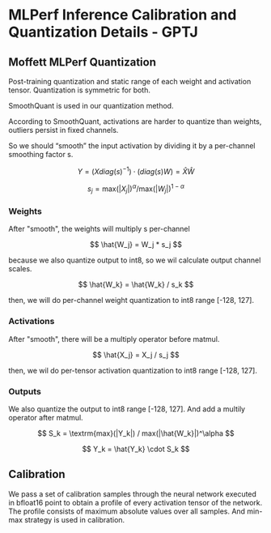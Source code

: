 # MLPerf Inference Calibration and Quantization Details - GPTJ

## Moffett MLPerf Quantization
Post-training quantization and static range of each weight and activation tensor. Quantization is symmetric for both.

SmoothQuant is used in our quantization method.

According to SmoothQuant, activations are harder to quantize than weights, outliers persist in fixed channels.

So we should “smooth” the input activation by dividing it by a per-channel smoothing factor s.

```math
Y = (Xdiag(s)^{−1}) \cdot (diag(s)W) = \hat{X}\hat{W}
```

```math
s_j = \textrm{max}(|X_j|)^\alpha / \textrm{max}(|W_j|)^{1−\alpha}
```

### Weights

After "smooth", the weights will multiply s per-channel

$$ \hat{W_j} = W_j * s_j $$ 

because we also quantize output to int8, so we wil calculate output channel scales.

$$ \hat{W_k} = \hat{W_k} / s_k $$ 

then, we will do per-channel weight quantization to int8 range [-128, 127].

### Activations

After "smooth", there will be a multiply operator before matmul.

$$ \hat{X_j} = X_j / s_j $$

then, we wil do per-tensor activation quantization to int8 range [-128, 127].

### Outputs
We also quantize the output to int8 range [-128, 127]. And add a multily operator after matmul.

$$ S_k = \textrm{max}(|Y_k|) / max(|\hat{W_k}|)^\alpha $$

$$ Y_k = \hat{Y_k} \cdot S_k $$

## Calibration

We pass a set of calibration samples through the neural network executed in bfloat16 point to obtain a profile of every activation tensor of the network. The profile consists of maximum absolute values over all samples. And min-max strategy is used in calibration.